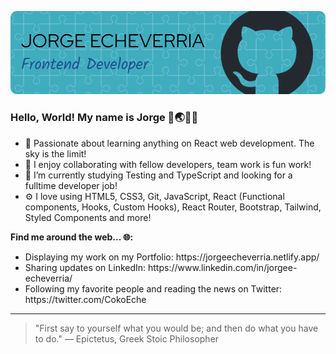 ![Header Image](./github-header-image2.png)
### Hello, World! My name is Jorge 👋🌏👨‍💻
- 🌱 Passionate about learning anything on React web development. The sky is the limit! 
- 👯 I enjoy collaborating with fellow developers, team work is fun work!
- 🔭 I’m currently studying Testing and TypeScript and looking for a fulltime developer job! 
- ⚙️ I love using HTML5, CSS3, Git, JavaScript, React (Functional components, Hooks, Custom Hooks), React Router, Bootstrap, Tailwind, Styled Components and more!

**Find me around the web... 🌐:**
<ul> 
  <li> Displaying my work on my Portfolio: https://jorgeecheverria.netlify.app/ </li>
  <li> Sharing updates on LinkedIn: https://www.linkedin.com/in/jorgee-echeverria/ </li>
  <li> Following my favorite people and reading the news on Twitter: https://twitter.com/CokoEche</li>
</ul>

---
>"First say to yourself what you would be; and then do what you have to do."
— Epictetus, Greek Stoic Philosopher
